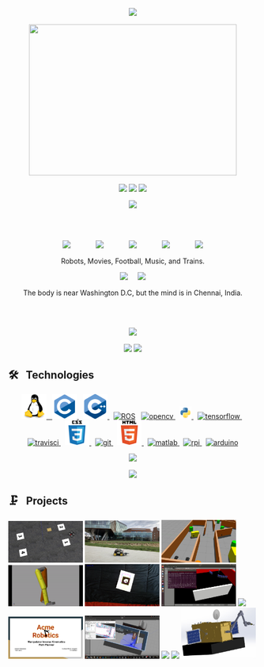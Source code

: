 <!-- ![github-header-image](https://user-images.githubusercontent.com/40534801/207946689-5016c93e-1625-472b-be3f-25f54e21079b.png) -->
<p align="center">
    <img src="https://user-images.githubusercontent.com/40534801/207946689-5016c93e-1625-472b-be3f-25f54e21079b.png" />
</p>


<p align="center">
    <img src="https://user-images.githubusercontent.com/40534801/207944948-3f2a4377-4d85-4628-b2a5-cc21698bbe32.jpeg" width="420" height="305"
</p>

<p align="center">
    <a href="https://www.linkedin.com/in/adarsh-malapaka/"><img src="https://img.shields.io/badge/-LinkedIn-0077B5?style=for-the-badge&logo=Linkedin&logoColor=white"/></a> <a href="mailto:amalapak@terpmail.umd.edu"><img src="https://img.shields.io/badge/-Email-D14836?style=for-the-badge&logo=Gmail&logoColor=white"/></a> <a href="https://www.youtube.com/channel/UCDbHPSUa92fddGmYwuiewOQ"><img src="https://img.shields.io/badge/YouTube-FF0000?style=for-the-badge&logo=youtube&logoColor=white"/></a>
</p>

<p align="center">
    <img src="https://komarev.com/ghpvc/?username=adarshmalapaka&style=for-the-badge"/>
</p>

<br></br>

<p align=center>
<img src="https://user-images.githubusercontent.com/40534801/222374602-c0493c19-0958-4195-aae1-7bc5b02b27b0.png" width="10%"></img>
&nbsp; &nbsp; &nbsp; &nbsp; &nbsp; &nbsp;
<img src="https://user-images.githubusercontent.com/40534801/222374631-69ca5697-dbbf-4b50-bde0-dd5f1a19d5de.png" width="10%"></img>
&nbsp; &nbsp; &nbsp; &nbsp; &nbsp; &nbsp;
<img src="https://user-images.githubusercontent.com/40534801/222374648-00b22031-36ad-4295-897f-28e8fb7dcf50.png" width="10%"></img>
&nbsp; &nbsp; &nbsp; &nbsp; &nbsp; &nbsp;
<img src="https://user-images.githubusercontent.com/40534801/222374666-045532d4-d128-4cd9-a6ec-09c07022eee9.png" width="10%"></img>
&nbsp; &nbsp; &nbsp; &nbsp; &nbsp; &nbsp;
<img src="https://user-images.githubusercontent.com/40534801/222375350-c5bbdd38-8d3c-4e27-b7d6-adf71f035feb.png" width="10%"></img>
</p>

<!-- <p align=center>
Robots &nbsp; &nbsp; &nbsp; &nbsp; &nbsp; &nbsp; &nbsp; &nbsp; &nbsp; &nbsp; &nbsp; &nbsp; &nbsp; &nbsp; Movies &nbsp; &nbsp; &nbsp; &nbsp; &nbsp; &nbsp; &nbsp; &nbsp; &nbsp; &nbsp; &nbsp; &nbsp; &nbsp; Football &nbsp; &nbsp; &nbsp; &nbsp; &nbsp; &nbsp; &nbsp; &nbsp; &nbsp; &nbsp; &nbsp; &nbsp; Music &nbsp; &nbsp; &nbsp; &nbsp; &nbsp; &nbsp; &nbsp; &nbsp; &nbsp; &nbsp; &nbsp; &nbsp; &nbsp; Trains
</p> -->

<p align=center>
Robots, Movies, Football, Music, and Trains.
</p>


<p align=center>
    <img src="https://user-images.githubusercontent.com/40534801/222619237-960c0520-ad3c-4fe6-a840-32d7256693bf.jpg" width="40%"></img>
    &nbsp; &nbsp;
    <img src="https://user-images.githubusercontent.com/40534801/222619212-c1d110dc-5838-48be-82e7-22db5d288367.jpg" width="40%"></img> 
</p>
<p align=center>
    The body is near Washington D.C, but the mind is in Chennai, India.
</p>
<!-- <a href="https://www.vecteezy.com/free-vector/washington-dc">Washington Dc Vectors by Vecteezy</a> -->

<br></br>

<p align="center">
    <img src="https://readme-components.vercel.app/api?component=experience&company=umd&role=M.Eng%20Robotics&duration=2y&location=College%20Park,%20MD&fill=04143b"/>
</p>
<!--     <img src="https://readme-components.vercel.app/api?component=experience&company=nitksurathkal&role=Visiting%20Undergraduate%20Intern&duration=6m&location=Baltimore%20MD&fill=04143b"/> -->

<p align="center">
    <img src="https://readme-components.vercel.app/api?component=experience&company=mathworks&role=EDG%20Intern&duration=3m&location=Natick,%20MA&fill=04143b"/>
    <img src="https://readme-components.vercel.app/api?component=experience&company=jhu&role=Visiting%20Undergraduate%20Intern&duration=6m&location=Baltimore,%20MD&fill=04143b"/>
</p>

<!-- 🎓 &nbsp; Bachelor of Technology (Electrical & Electronics Engineering) from **National Institute of Technology Karnataka (NITK)**, Surathkal, India. -->


## 🛠 &nbsp; Technologies

<p align="center">
    <a href="https://www.linux.org/" target="_blank" rel="noreferrer"> <img src="https://raw.githubusercontent.com/devicons/devicon/master/icons/linux/linux-original.svg" alt="linux" width="50" height="50"/>
     &nbsp
    <a href="https://www.cprogramming.com/" target="_blank" rel="noreferrer"> <img src="https://raw.githubusercontent.com/devicons/devicon/master/icons/c/c-original.svg" alt="c" width="50" height="50"/> </a>
     &nbsp
    <a href="https://www.w3schools.com/cpp/" target="_blank" rel="noreferrer"> <img src="https://raw.githubusercontent.com/devicons/devicon/master/icons/cplusplus/cplusplus-original.svg" alt="cplusplus" width="50" height="50"/> </a>  
     &nbsp
    <a href="https://www.ros.org/" target="_blank" rel="noreferrer"><img src="https://raw.githubusercontent.com/fkromer/awesome-ros2/master/ros_logo.svg?sanitize=true" width="50" height="50" alt="ROS"></a> 
     &nbsp
    <a href="https://opencv.org/" target="_blank" rel="noreferrer"> <img src="https://www.vectorlogo.zone/logos/opencv/opencv-icon.svg" alt="opencv" width="50" height="50"/> </a> 
     &nbsp
     <a href="https://www.python.org" target="_blank" rel="noreferrer"> <img src="https://raw.githubusercontent.com/devicons/devicon/master/icons/python/python-original.svg" alt="python" width="25" height="25"/> </a> 
      &nbsp
      <a href="https://www.tensorflow.org" target="_blank" rel="noreferrer"> <img src="https://www.vectorlogo.zone/logos/tensorflow/tensorflow-icon.svg" alt="tensorflow" width="50" height="50"/> </a> 
       &nbsp
       <a href="https://travis-ci.org" target="_blank" rel="noreferrer"> <img src="https://www.vectorlogo.zone/logos/travis-ci/travis-ci-icon.svg" alt="travisci" width="50" height="50"/> </a> 
     &nbsp
    <a href="https://www.w3schools.com/css/" target="_blank" rel="noreferrer"> <img src="https://raw.githubusercontent.com/devicons/devicon/master/icons/css3/css3-original-wordmark.svg" alt="css3" width="50" height="50"/> </a> 
     &nbsp
    <a href="https://git-scm.com/" target="_blank" rel="noreferrer"> <img src="https://www.vectorlogo.zone/logos/git-scm/git-scm-icon.svg" alt="git" width="50" height="50"/> </a>  
    &nbsp
    <a href="https://www.w3.org/html/" target="_blank" rel="noreferrer"> <img src="https://raw.githubusercontent.com/devicons/devicon/master/icons/html5/html5-original-wordmark.svg" alt="html5" width="50" height="50"/> </a> 
     &nbsp
    <a href="https://www.mathworks.com/" target="_blank" rel="noreferrer"> <img src="https://upload.wikimedia.org/wikipedia/commons/2/21/Matlab_Logo.png" alt="matlab" width="50" height="50"/> </a>
     &nbsp
    <a href="https://www.raspberrypi.com/" target="_blank" rel="noreferrer"> <img src="https://www.vectorlogo.zone/logos/raspberrypi/raspberrypi-ar21.svg" alt="rpi" width="100" height="50"/> </a>    
     &nbsp
    <a href="https://www.arduino.cc/" target="_blank" rel="noreferrer"> <img src="https://cdn.worldvectorlogo.com/logos/arduino-1.svg" alt="arduino" width="50" height="50"/> </a> 
</p>

<p align="center">
    <img src="https://github-readme-stats.vercel.app/api?username=adarshmalapaka&show_icons=true&theme=tokyonight" />
</p>

<p align="center">
    <img src="https://github-readme-stats.vercel.app/api/top-langs/?username=adarshmalapaka&layout=compact&hide=html" />               
</p>


## :clamp: &nbsp; Projects
[<img src="assets/667.jpg" width="30%"></img>](https://github.com/adarshmalapaka/ardrone-potential-field-controller)
[<img src="assets/809t.JPG" width="30%"></img>](https://github.com/adarshmalapaka/autonomous-robotics)
[<img src="assets/809y.jpg" width="30%"></img>](https://github.com/adarshmalapaka/Simplified-Urban-Search-and-Rescue-Operation)
<img src="assets/bipedal.gif" width="30%"></img>
[<img src="assets/cube.png" width="30%"></img>](https://github.com/adarshmalapaka/ar-tag-virtual-cube)
[<img src="assets/deliverycar.gif" width="30%"></img>](https://github.com/adarshmalapaka/delivery-car)
[<img src="assets/grounddetect.gif" width="30%"></img>](https://github.com/adarshmalapaka/ground-plane-segmentation)
[<img src="assets/ikpath.png" width="30%"></img>](https://github.com/adarshmalapaka/Acme-Manipulator-IK-Solver)
[<img src="assets/mario.png" width="30%"></img>](https://github.com/adarshmalapaka/MARIO-COM)
[<img src="assets/mr2.gif" width="30%"></img>](https://www.youtube.com/watch?v=dmlCHqx8rUM)
[<img src="assets/offboard.gif" width="30%"></img>](https://github.com/adarshmalapaka/voxl_offboard)
[<img src="assets/satservice.jpg" width="30%"></img>](https://github.com/adarshmalapaka/satellite-servicer)
